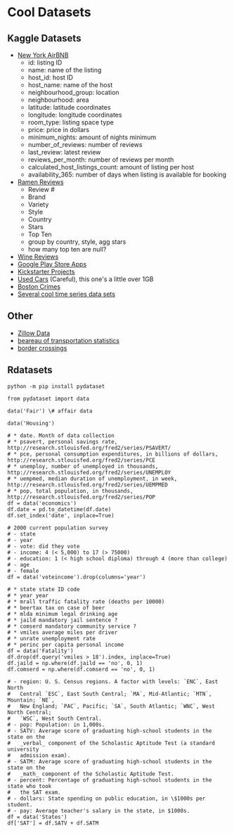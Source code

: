 # Cool Datasets

## Kaggle Datasets

-   [New York AirBNB](https://www.kaggle.com/dgomonov/new-york-city-airbnb-open-data)
    -   id: listing ID
    -   name: name of the listing
    -   host\_id: host ID
    -   host\_name: name of the host
    -   neighbourhood\_group: location
    -   neighbourhood: area
    -   latitude: latitude coordinates
    -   longitude: longitude coordinates
    -   room\_type: listing space type
    -   price: price in dollars
    -   minimum\_nights: amount of nights minimum
    -   number\_of\_reviews: number of reviews
    -   last\_review: latest review
    -   reviews\_per\_month: number of reviews per month
    -   calculated\_host\_listings\_count: amount of listing per host
    -   availability\_365: number of days when listing is available for
        booking
-   [Ramen Reviews](https://www.kaggle.com/residentmario/ramen-ratings)
    -   Review \#
    -   Brand
    -   Variety
    -   Style
    -   Country
    -   Stars
    -   Top Ten
    -   group by country, style, agg stars
    -   how many top ten are null?
-   [Wine Reviews](https://www.kaggle.com/zynicide/wine-reviews)
-   [Google Play Store Apps](https://www.kaggle.com/lava18/google-play-store-apps)
-   [Kickstarter Projects](https://www.kaggle.com/kemical/kickstarter-projects)
-   [Used Cars](https://www.kaggle.com/austinreese/craigslist-carstrucks-data) (Careful), this one's a little over 1GB
-   [Boston Crimes](https://www.kaggle.com/AnalyzeBoston/crimes-in-boston)
-   [Several cool time series data sets](https://www.kaggle.com/shenba/time-series-datasets)

## Other

-   [Zillow Data](https://www.zillow.com/research/data/)
-   [beareau of transportation statistics](https://www.transtats.bts.gov/OT\_Delay/OT\_DelayCause1.asp)
-   [border crossings](https://data.transportation.gov/Research-and-Statistics/Border-Crossing-Entry-Data/keg4-3bc2/data)

## Rdatasets

    python -m pip install pydataset

``` {.python}
from pydataset import data
```

``` {.python}
data('Fair') \# affair data

data('Housing')
```

``` {.python}
# * date. Month of data collection
# * psavert, personal savings rate, http://research.stlouisfed.org/fred2/series/PSAVERT/
# * pce, personal consumption expenditures, in billions of dollars, http://research.stlouisfed.org/fred2/series/PCE
# * unemploy, number of unemployed in thousands, http://research.stlouisfed.org/fred2/series/UNEMPLOY
# * uempmed, median duration of unemployment, in week, http://research.stlouisfed.org/fred2/series/UEMPMED
# * pop, total population, in thousands, http://research.stlouisfed.org/fred2/series/POP
df = data('economics')
df.date = pd.to_datetime(df.date)
df.set_index('date', inplace=True)
```

``` {.python}
# 2000 current population survey
# - state
# - year
# - vote: did they vote
# - income: 4 (< 5,000) to 17 (> 75000)
# - education: 1 (< high school diploma) through 4 (more than college)
# - age
# - female
df = data('voteincome').drop(columns='year')
```

``` {.python}
# * state state ID code
# * year year
# * mrall traffic fatality rate (deaths per 10000)
# * beertax tax on case of beer
# * mlda minimum legal drinking age
# * jaild mandatory jail sentence ?
# * comserd mandatory community service ?
# * vmiles average miles per driver
# * unrate unemployment rate
# * perinc per capita personal income
df = data('Fatality')
df.drop(df.query('vmiles > 18').index, inplace=True)
df.jaild = np.where(df.jaild == 'no', 0, 1)
df.comserd = np.where(df.comserd == 'no', 0, 1)
```

``` {.python}
# - region: U. S. Census regions. A factor with levels: `ENC`, East North
#   Central `ESC`, East South Central; `MA`, Mid-Atlantic; `MTN`, Mountain; `NE`,
#   New England; `PAC`, Pacific; `SA`, South Atlantic; `WNC`, West North Central;
#   `WSC`, West South Central.
# - pop: Population: in 1,000s.
# - SATV: Average score of graduating high-school students in the state on the
#   _verbal_ component of the Scholastic Aptitude Test (a standard university
#   admission exam).
# - SATM: Average score of graduating high-school students in the state on the
#   _math_ component of the Scholastic Aptitude Test.
# - percent: Percentage of graduating high-school students in the state who took
#   the SAT exam.
# - dollars: State spending on public education, in \$1000s per student.
# - pay: Average teacher's salary in the state, in $1000s.
df = data('States')
df['SAT'] = df.SATV + df.SATM
```


